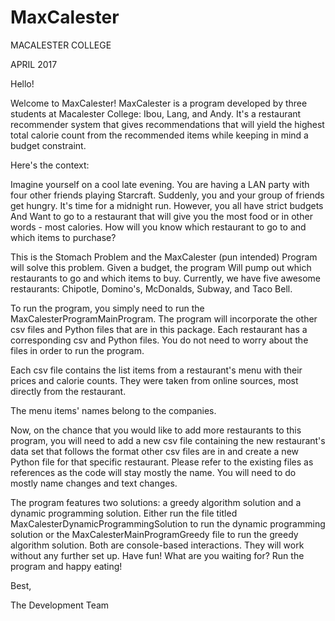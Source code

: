 # MaxCalester

MACALESTER COLLEGE

APRIL 2017

Hello!

Welcome to MaxCalester!
MaxCalester is a program developed by three students at Macalester College: Ibou, Lang, and Andy.
It's a restaurant recommender system that gives recommendations that will yield the highest total calorie count from the recommended items
while keeping in mind a budget constraint. 

Here's the context:

Imagine yourself on a cool late evening. You are having a LAN party with four other friends playing Starcraft.
Suddenly, you and your group of friends get hungry. It's time for a midnight run. However, you all have strict budgets
And Want to go to a restaurant that will give you the most food or in other words - most calories.
How will you know which restaurant to go to and which items to purchase?

This is the Stomach Problem and the MaxCalester (pun intended) Program will solve this problem. Given a budget, the program
Will pump out which restaurants to go and which items to buy. Currently, we have five awesome restaurants: Chipotle, Domino's, McDonalds, Subway, and Taco Bell.

To run the program, you simply need to run the MaxCalesterProgramMainProgram.
The program will incorporate the other csv files and Python files that are in this package.
Each restaurant has a corresponding csv and Python files.
You do not need to worry about the files in order to run the program.

Each csv file contains the list items from a restaurant's menu with their prices and calorie counts. They were taken from online sources, most directly from the restaurant.

The menu items' names belong to the companies. 

Now, on the chance that you would like to add more restaurants to this program, you will need to
add a new csv file containing the new restaurant's data set that follows the format other csv files are in and create a new Python
file for that specific restaurant. Please refer to the existing files as references as the code will stay mostly the name. You will need to do mostly name changes and text changes.

The program features two solutions: a greedy algorithm solution and a dynamic programming solution. Either run the file titled MaxCalesterDynamicProgrammingSolution 
to run the dynamic programming solution or the MaxCalesterMainProgramGreedy file to run the greedy algorithm solution. Both are console-based interactions. They will work
without any further set up. Have fun! What are you waiting for? Run the program and happy eating!

Best,

The Development Team

